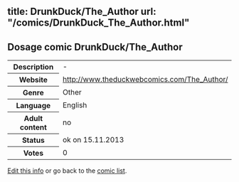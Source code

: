 title: DrunkDuck/The_Author
url: "/comics/DrunkDuck_The_Author.html"
---
Dosage comic DrunkDuck/The_Author
-----------------------------------------

<p id="msg"></p>
<script type="text/javascript">
if (window.location.search === '?edit_info_mail=sent_ok') {
  var elem = document.getElementById("msg");
  elem.innerHTML = 'Edited information sucessfully sent for review, which is usually done daily. Thanks!';
  elem.className = 'ok';
}
</script>
<table class="comicinfo">
<tr>
<th>Description</th><td>-</td>
</tr>
<tr>
<th>Website</th><td><a href="http://www.theduckwebcomics.com/The_Author/">http://www.theduckwebcomics.com/The_Author/</a></td>
</tr>
<tr>
<th>Genre</th><td>Other</td>
</tr>
<tr>
<th>Language</th><td>English</td>
</tr>
<tr>
<th>Adult content</th><td>no</td>
</tr>
<tr>
<th>Status</th><td>ok on 15.11.2013</td>
</tr>
<tr>
<th>Votes</th><td>0</td>
</tr>
</table>

[Edit this info](DrunkDuck_The_Author_edit.html) or go back to the [comic list](../comic-index.html).
